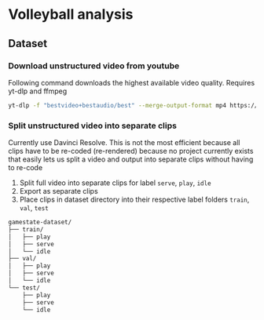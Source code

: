# Volleyball analysis

## Dataset

### Download unstructured video from youtube

Following command downloads the highest available video quality. Requires yt-dlp and ffmpeg

```bash
yt-dlp -f "bestvideo+bestaudio/best" --merge-output-format mp4 https://www.youtube.com/URL-TO-VIDEO
```

### Split unstructured video into separate clips

Currently use Davinci Resolve. This is not the most efficient because all clips have to be re-coded (re-rendered) because no project currently exists that easily lets us split a video and output into separate clips without having to re-code

1. Split full video into separate clips for label `serve`, `play`, `idle`
2. Export as separate clips
3. Place clips in dataset directory into their respective label folders `train`, `val`, `test`

```md
gamestate-dataset/
├── train/
│   ├── play
│   ├── serve
│   └── idle
├── val/
│   ├── play
│   ├── serve
│   └── idle
└── test/
    ├── play
    ├── serve
    └── idle
```